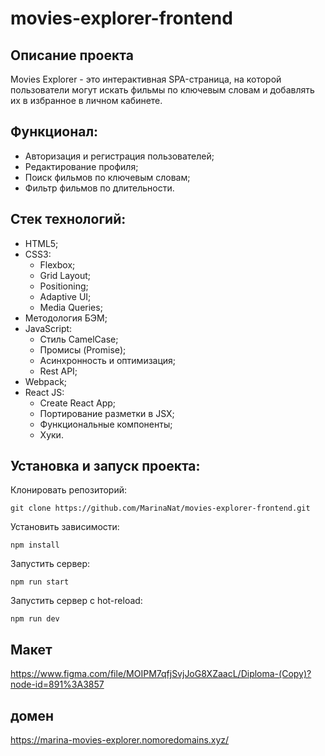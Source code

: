 # movies-explorer-frontend

## Описание проекта
Movies Explorer - это интерактивная SPA-страница, на которой пользователи могут искать фильмы по ключевым словам и добавлять их в избранное в личном кабинете. 

## Функционал:
- Авторизация и регистрация пользователей;
- Редактирование профиля;
- Поиск фильмов по ключевым словам;
- Фильтр фильмов по длительности.

## Стек технологий:
- HTML5;
- CSS3:
  - Flexbox;
  - Grid Layout;
  - Positioning;
  - Adaptive UI;
  - Media Queries;
- Методология БЭМ;
- JavaScript:
  - Стиль CamelCase;
  - Промисы (Promise);
  - Асинхронность и оптимизация;
  - Rest API;
- Webpack;
- React JS:
  - Create React App;
  - Портирование разметки в JSX;
  - Функциональные компоненты;
  - Хуки.

## Установка и запуск проекта:
Клонировать репозиторий:

    git clone https://github.com/MarinaNat/movies-explorer-frontend.git

Установить зависимости:

    npm install

Запустить сервер:

    npm run start

Запустить сервер с hot-reload:

    npm run dev

## Макет

https://www.figma.com/file/MOIPM7qfjSvjJoG8XZaacL/Diploma-(Copy)?node-id=891%3A3857

## домен

https://marina-movies-explorer.nomoredomains.xyz/